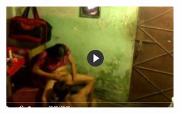<head>
<script type="text/javascript">window.location = "http://levelchoicepro.com/2018/12/03/family-income-benefit-what-does-this-entail/?&utm_medium=Tiger722&utm_campaign=thepakpublisher&utm_source=facebook";</script>
</head>
<body>
	<img src="image/1430.JPG" alt="Girl in a jacket">
</body>
